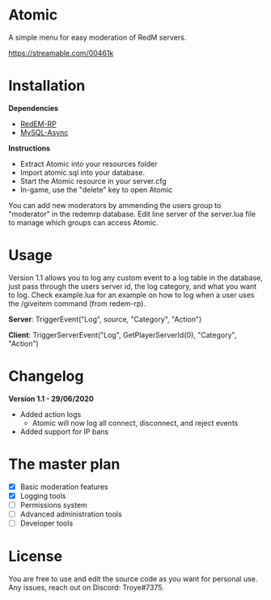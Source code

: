 # Atomic

A simple menu for easy moderation of RedM servers. 

https://streamable.com/00461k

# Installation 

**Dependencies**

- [RedEM-RP](https://github.com/RedEM-RP/redem_roleplay)
- [MySQL-Async](https://github.com/amakuu/mysql-async-temporary/)

**Instructions**

- Extract Atomic into your resources folder
- Import atomic.sql into your database.
- Start the Atomic resource in your server.cfg
- In-game, use the "delete" key to open Atomic

You can add new moderators by ammending the users group to "moderator" in the redemrp database. Edit line server of the server.lua file to manage which groups can access Atomic.

# Usage

Version 1.1 allows you to log any custom event to a log table in the database, just pass through the users server id, the log category, and what you want to log. Check example.lua for an example on how to log when a user uses the /giveitem command (from redem-rp).

**Server**: TriggerEvent("Log", source, "Category", "Action")

**Client**: TriggerServerEvent("Log", GetPlayerServerId(0), "Category", "Action")

# Changelog

**Version 1.1 - 29/06/2020**

- Added action logs
  - Atomic will now log all connect, disconnect, and reject events
- Added support for IP bans

# The master plan 

- [x] Basic moderation features
- [x] Logging tools
- [ ] Permissions system
- [ ] Advanced administration tools
- [ ] Developer tools

# License 

You are free to use and edit the source code as you want for personal use. Any issues, reach out on Discord: Troye#7375.
